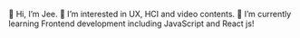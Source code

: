 👋 Hi, I’m Jee.
👀 I’m interested in UX, HCI and video contents.
🌱 I’m currently learning Frontend development including JavaScript and React js!

<!---
jeeannyy/jeeannyy is a ✨ special ✨ repository because its `README.md` (this file) appears on your GitHub profile.
You can click the Preview link to take a look at your changes.
--->
